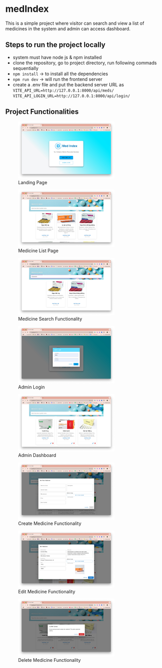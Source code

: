 # medIndex

This is a simple project where visitor can search and view a list of medicines in the system and admin can access dashboard.

## Steps to run the project locally

- system must have node js & npm installed
- clone the repository, go to project directory, run following commads sequentially
- `npm install` -> to install all the dependencies
- `npm run dev` -> will run the frontend server
- create a .env file and put the backend server URL as
  `VITE_API_URL=http://127.0.0.1:8000/api/meds/`
  `VITE_API_LOGIN_URL=http://127.0.0.1:8000/api/login/`

## Project Functionalities

<figure>
  <img src="public/assets/medIndex_ss_1.jpg" alt="Description" width="300"/>
  <figcaption>Landing Page</figcaption>
</figure>

<figure>
  <img src="public/assets/medIndex_ss_3.jpg" alt="Description" width="300"/>
  <figcaption>Medicine List Page</figcaption>
</figure>

<figure>
  <img src="public/assets/medIndex_ss_2.jpg" alt="Description" width="300"/>
  <figcaption>Medicine Search Functionality</figcaption>
</figure>

<figure>
  <img src="public/assets/medIndex_ss_4.jpg" alt="Description" width="300"/>
  <figcaption>Admin Login</figcaption>
</figure>

<figure>
  <img src="public/assets/medIndex_ss_5.jpg" alt="Description" width="300"/>
  <figcaption>Admin Dashboard</figcaption>
</figure>

<figure>
  <img src="public/assets/medIndex_ss_6.jpg" alt="Description" width="300"/>
  <figcaption>Create Medicine Functionality</figcaption>
</figure>

<figure>
  <img src="public/assets/medIndex_ss_7.jpg" alt="Description" width="300"/>
  <figcaption>Edit Medicine Functionality</figcaption>
</figure>

<figure>
  <img src="public/assets/medIndex_ss_8.jpg" alt="Description" width="300"/>
  <figcaption>Delete Medicine Functionality</figcaption>
</figure>
